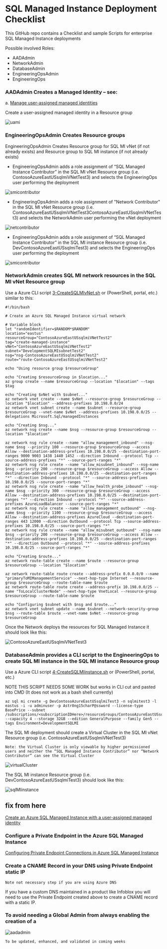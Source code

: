 # SQL Managed Instance Deployment Checklist

This GitHub repo contains a Checklist and sample Scripts for enterprise SQL Managed Instance deployments

Possible involved Roles: 

- AADAdmin
- NetworkAdmin
- DatabaseAdmin
- EngineeringOpsAdmin
- EngineeringOps


### AADAdmin Creates a Managed Identity – see: 
a.	[Manage user-assigned managed identities](https://learn.microsoft.com/en-us/azure/active-directory/managed-identities-azure-resources/how-manage-user-assigned-managed-identities?pivots=identity-mi-methods-azp)

Create a user-assigned managed identity in a Resource group

![uami](https://raw.githubusercontent.com/DataSnowman/sqlmideployment/main/images/managedidentity.png)

### EngineeringOpsAdmin Creates Resource groups

EngineeringOpsAdmin Creates Resource group for SQL MI vNet (if not already exists) and Resource group to SQL MI instance (if not already exists)

- EngineeringOpsAdmin adds a role assignment of “SQL Managed Instance Contributor” in the SQL MI vNet Resource group (i.e. ContosoAzureEastUSsqlmiVNetTest3) and selects the EngineeringOps user performing the deployment

![smicontributor](https://raw.githubusercontent.com/DataSnowman/sqlmideployment/main/images/smicontributor.png)

- EngineeringOpsAdmin adds a role assignment of "Network Contributor" in the SQL MI vNet Resource group (i.e. ContosoAzureEastUSsqlmiVNetTest3ContosoAzureEastUSsqlmiVNetTest3) and selects the NetworkAdmin user performing the vNet deployment

![netcontributor](https://raw.githubusercontent.com/DataSnowman/sqlmideployment/main/images/netcontributor.png)

- EngineeringOpsAdmin adds a role assignment of “SQL Managed Instance Contributor” in the SQL MI instance Resource group (i.e. DevContosoAzureEastUSsqlmiTest3) and selects the EngineeringOps user performing the deployment

![smicontributor](https://raw.githubusercontent.com/DataSnowman/sqlmideployment/main/images/smicontributor.png)


### NetworkAdmin creates SQL MI network resources in the SQL MI vNet Resource group 

Use a Azure CLI script [3-CreateSQLMIvNet.sh](https://github.com/DataSnowman/sqlmideployment/blob/main/scripts/cli/3-CreateSQLMIvNet.sh) or (PowerShell, portal, etc.) similar to this:

```
#!/bin/bash

# Create an Azure SQL Managed Instance virtual network

# Variable block
let "randomIdentifier=$RANDOM*$RANDOM"
location="eastus"
resourceGroup="ContosoAzureEastUSsqlmiVNetTest2"
tag="create-managed-instance"
vNet="ContosoAzureEastUSsqlmiVNetTest2"
subnet="DevelopmentSQLMIsubnetTest2"
nsg="nsg-ContosoAzureEastUSsqlmiVNetTest2"
route="route-ContosoAzureEastUSsqlmiVNetTest2"

echo "Using resource group $resourceGroup"

echo "Creating $resourceGroup in $location..."
az group create --name $resourceGroup --location "$location" --tags $tag 

echo "Creating $vNet with $subnet..."
az network vnet create --name $vNet --resource-group $resourceGroup --location "$location" --address-prefixes 10.198.0.0/24
az network vnet subnet create --name $subnet --resource-group $resourceGroup --vnet-name $vNet --address-prefixes 10.198.0.0/25 --delegations Microsoft.Sql/managedInstances

echo "Creating $nsg..."
az network nsg create --name $nsg --resource-group $resourceGroup --location "$location"

az network nsg rule create --name "allow_management_inbound" --nsg-name $nsg --priority 100 --resource-group $resourceGroup --access Allow --destination-address-prefixes 10.198.0.0/25 --destination-port-ranges 9000 9003 1438 1440 1452 --direction Inbound --protocol Tcp --source-address-prefixes "*" --source-port-ranges "*"
az network nsg rule create --name "allow_misubnet_inbound" --nsg-name $nsg --priority 200 --resource-group $resourceGroup --access Allow --destination-address-prefixes 10.198.0.0/25 --destination-port-ranges "*" --direction Inbound --protocol "*" --source-address-prefixes 10.198.0.0/25 --source-port-ranges "*"
az network nsg rule create --name "allow_health_probe_inbound" --nsg-name $nsg --priority 300 --resource-group $resourceGroup --access Allow --destination-address-prefixes 10.198.0.0/25 --destination-port-ranges "*" --direction Inbound --protocol "*" --source-address-prefixes AzureLoadBalancer --source-port-ranges "*"
az network nsg rule create --name "allow_management_outbound" --nsg-name $nsg --priority 1100 --resource-group $resourceGroup --access Allow --destination-address-prefixes AzureCloud --destination-port-ranges 443 12000 --direction Outbound --protocol Tcp --source-address-prefixes 10.198.0.0/25 --source-port-ranges "*"
az network nsg rule create --name "allow_misubnet_outbound" --nsg-name $nsg --priority 200 --resource-group $resourceGroup --access Allow --destination-address-prefixes 10.198.0.0/25 --destination-port-ranges "*" --direction Outbound --protocol "*" --source-address-prefixes 10.198.0.0/25 --source-port-ranges "*"

echo "Creating $route..."
az network route-table create --name $route --resource-group $resourceGroup --location "$location"

az network route-table route create --address-prefix 0.0.0.0/0 --name "primaryToMIManagementService" --next-hop-type Internet --resource-group $resourceGroup --route-table-name $route
az network route-table route create --address-prefix 10.198.0.0/25 --name "ToLocalClusterNode" --next-hop-type VnetLocal --resource-group $resourceGroup --route-table-name $route

echo "Configuring $subnet with $nsg and $route..."
az network vnet subnet update --name $subnet --network-security-group $nsg --route-table $route --vnet-name $vNet --resource-group $resourceGroup 

```

Once the Network deploys the resources for SQL Managed Instance it should look like this: 

![ContosoAzureEastUSsqlmiVNetTest3](https://raw.githubusercontent.com/DataSnowman/sqlmideployment/main/images/ContosoAzureEastUSsqlmiVNetTest3rg.png)


### DatabaseAdmin provides a CLI script to the EngineeringOps to create SQL MI instance in the SQL MI instance Resource group

Use a Azure CLI script [4-CreateSQLMIinstance.sh](https://github.com/DataSnowman/sqlmideployment/blob/main/scripts/cli/4-CreateSQLMIinstance.sh) or (PowerShell, portal, etc.) 

NOTE THIS SCRIPT NEEDS SOME WORK but works in CLI cut and pasted into CMD (It does not work as a bash shell currently)

```
az sql mi create -g DevContosoAzureEastUSsqlmiTest3 -n sqlmitest3 -l eastus -i -u adminuser -p Astr0ng15charP@ssword --license-type BasePrice --subnet /subscriptions/<subscriptionIDHere>/resourceGroups/ContosoAzureEastUSsqlmiVNetTest3/providers/Microsoft.Network/virtualNetworks/ContosoAzureEastUSsqlmiVNetTest3/subnets/DevelopmentSQLMIsubnetTest3 --capacity 4 --storage 32GB --edition GeneralPurpose --family Gen5 --tags Environment=DevelopmentSQLMI
```

The SQL MI deployment should create a Virtual Cluster in the SQL MI vNet Resource group (i.e. ContosoAzureEastUSsqlmiVNetTest3) 

`Note: the Virtual Cluster is only viewable by higher permissioned users and neither the “SQL Managed Instance Contributor” nor “Network Contributor” can see the Virtual Cluster`

![virtualCluster](https://raw.githubusercontent.com/DataSnowman/sqlmideployment/main/images/virtualCluster.png)

The SQL MI instance Resource group (i.e. DevContosoAzureEastUSsqlmiTest3) should look like this:

![sqlMIinstance](https://raw.githubusercontent.com/DataSnowman/sqlmideployment/main/images/sqlMIinstance.png)


## fix from here

[Create an Azure SQL Managed Instance with a user-assigned managed identity](https://learn.microsoft.com/en-us/azure/azure-sql/managed-instance/authentication-azure-ad-user-assigned-managed-identity-create-managed-instance?view=azuresql&tabs=azure-cli)


### Configure a Private Endpoint in the Azure SQL Managed Instance

[Configuring Private Endpoint Connections in Azure SQL Managed Instance](https://techcommunity.microsoft.com/t5/azure-database-support-blog/lesson-learned-238-configuring-private-endpoint-connections-in/ba-p/3635128)

### Create a CNAME Record in your DNS using Private Endpoint static IP

`Note not necessary step if you are using Azure DNS`

If you have a custom DNS maintained in a product like Infoblox you will need to use the Private Endpoint created above to create a CNAME record with a static IP.

### To avoid needing a Global Admin from always enabling the creation of a 

![aadadmin](https://raw.githubusercontent.com/DataSnowman/sqlmideployment/main/images/aadadmin.png)

`To be updated, enhanced, and validated in coming weeks`